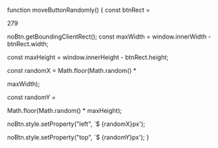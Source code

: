 function moveButtonRandomly() { const btnRect =

279

noBtn.getBoundingClientRect(); const maxWidth = window.innerWidth - btnRect.width;

const maxHeight = window.innerHeight - btnRect.height;

const randomX = Math.floor(Math.random() *

maxWidth);

const randomY =

Math.floor(Math.random() * maxHeight);

noBtn.style.setProperty("left", `$ {randomX}px');

noBtn.style.setProperty("top", `$ {randomY}px'); }
